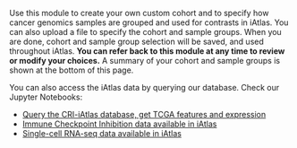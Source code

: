 Use this module to create your own custom cohort and to specify how cancer genomics samples are grouped and used for contrasts in iAtlas. You can also upload a file to specify the cohort and sample groups. When you are done, cohort and sample group selection will be saved, and used throughout iAtlas. **You can refer back to this module at any time to review or modify your choices.** A summary of your cohort and sample groups is shown at the bottom of this page.

You can also access the iAtlas data by querying our database. Check our Jupyter Notebooks:
- [Query the CRI-iAtlas database, get TCGA features and expression](https://github.com/CRI-iAtlas/iatlas-notebooks/blob/main/querying_TCGA_features_and_expression.ipynb)
- [Immune Checkpoint Inhibition data available in iAtlas](https://github.com/CRI-iAtlas/iatlas-notebooks/blob/main/ici_query_iatlas_data.ipynb)
- [Single-cell RNA-seq data available in iAtlas](https://github.com/CRI-iAtlas/iatlas-notebooks/blob/main/query_iatlas_single_cell_datasets.ipynb)